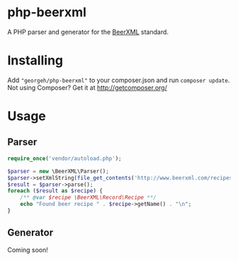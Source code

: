 php-beerxml
===========

A PHP parser and generator for the [BeerXML](http://www.beerxml.com/) standard.

Installing
==========

Add `"georgeh/php-beerxml"` to your composer.json and run `composer update`. Not using Composer? Get it at http://getcomposer.org/
  
Usage
=====

Parser
------

```php
require_once('vendor/autoload.php');

$parser = new \BeerXML\Parser();
$parser->setXmlString(file_get_contents('http://www.beerxml.com/recipes.xml'));
$result = $parser->parse();
foreach ($result as $recipe) {
    /** @var $recipe \BeerXML\Record\Recipe **/
    echo "Found beer recipe " . $recipe->getName() . "\n";
}
```

Generator
---------

Coming soon!